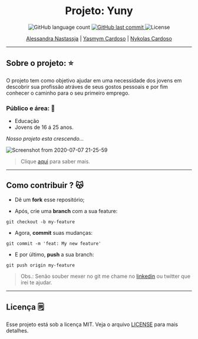 <h1 align="center">
  Projeto: Yuny 
</h1>
<p align="center">
  <img alt="GitHub language count" src="https://img.shields.io/github/repo-size/Alessandra-Nastassja/PROJECT-EDUCAFRO?color=%239175db">
  <a href="https://github.com/Alessandra-Nastassja/PROJECT-WEARISM/commits/master">
    <img alt="GitHub last commit" src="https://img.shields.io/github/last-commit/Alessandra-Nastassja/PROJECT-EDUCAFRO?color=%239175db">
  </a>
  <img alt="License" src="https://img.shields.io/badge/license-MIT-%239175db">
</p>

<p align="center">
  <a href="">Alessandra Nastassja</a> | 
  <a href="">Yasmym Cardoso</a> | 
  <a href="">Nykolas Cardoso</a>
</p>

******
## Sobre o projeto: ⭐

O projeto tem como objetivo ajudar em uma necessidade dos jovens em descobrir sua profissão atráves de seus gostos pessoais e por fim conhecer o caminho para o seu primeiro emprego.

### Público e área: 📌

* Educação
* Jovens de 16 á 25 anos.

*Nosso projeto esta crescendo...*

![Screenshot from 2020-07-07 21-25-59](https://user-images.githubusercontent.com/27302446/86859227-93798c80-c098-11ea-80ae-47137e51ce28.png)

> Clique [aqui](https://miro.com/app/board/o9J_kqpCyf4=/) para saber mais.

******
## Como contribuir ? 😽

* Dê um **fork** esse repositório;
![]()

* Após, crie uma **branch** com a sua feature:

```
git checkout -b my-feature
```

* Agora, **commit** suas mudanças: 

```
git commit -m 'feat: My new feature'
```

* E por último, **push** a sua branch: 

```
git push origin my-feature
```

> Obs.: Senão souber mexer no git me chame no [linkedin](https://www.linkedin.com/in/alessandra-nastassja/) ou twitter que irei te ajudar. 

******
## Licença 🗒️

Esse projeto está sob a licença MIT. Veja o arquivo [LICENSE](https://github.com/Alessandra-Nastassja/PROJECT-YUNY/blob/master/LICENSE) para mais detalhes.

